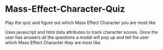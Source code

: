 # Mass-Effect-Character-Quiz
Play the quiz and figure out which Mass Effect Character you are most like

Uses javascript and html data attributes to track character scores. Once the user has answers all the questions
a modal will pop up and tell the user which Mass Effect Character they are most like.
